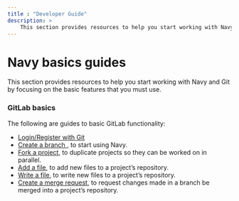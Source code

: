```yaml
---
title : "Developer Guide"
description: >
    This section provides resources to help you start working with Navy and Git by focusing on the basic features that you must use.
---
```

# Navy basics guides
This section provides resources to help you start working with Navy and Git by focusing on the basic features that you must use.

### GitLab basics
The following are guides to basic GitLab functionality:

* [Login/Register with Git ](/wiki/login-register/)
* [Create a branch ](/wiki/create-branch/) , to start using Navy.
* [Fork a project](/wiki/folk-project/), to duplicate projects so they can be worked on in parallel.
* [Add a file](/wiki/add-file), to add new files to a project’s repository.
* [Write a file](#), to write new files to a project’s repository.
* [Create a merge request](#), to request changes made in a branch be merged into a project’s repository.
